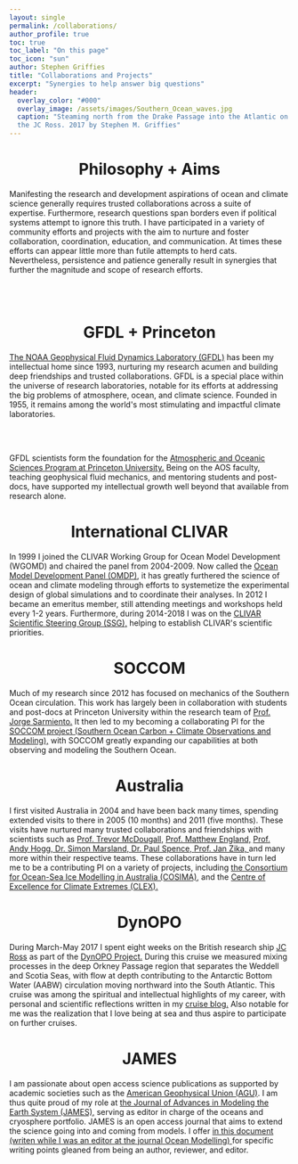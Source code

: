 ```yaml
---
layout: single 
permalink: /collaborations/
author_profile: true
toc: true
toc_label: "On this page"
toc_icon: "sun"
author: Stephen Griffies
title: "Collaborations and Projects"
excerpt: "Synergies to help answer big questions"
header:
  overlay_color: "#000"
  overlay_image: /assets/images/Southern_Ocean_waves.jpg
  caption: "Steaming north from the Drake Passage into the Atlantic on
  the JC Ross. 2017 by Stephen M. Griffies"
---
```



#  <center> Philosophy + Aims </center>

<p align="justify">

Manifesting the research and development aspirations of ocean and
climate science generally requires trusted collaborations across a
suite of expertise.  Furthermore, research questions span borders even
if political systems attempt to ignore this truth.  I have
participated in a variety of community efforts and projects with the
aim to nurture and foster collaboration, coordination, education, and
communication.  At times these efforts can appear little more than
futile attempts to herd cats.  Nevertheless, persistence and patience
generally result in synergies that further the magnitude and scope of
research efforts.

<br> <br>

</p>


#  <center> GFDL + Princeton </center>
<p align="justify">

<a href="https://www.gfdl.noaa.gov/">The NOAA Geophysical Fluid
Dynamics Laboratory (GFDL)</a> has been my intellectual home since
1993, nurturing my research acumen and building deep friendships and
trusted collaborations.  GFDL is a special place within the universe
of research laboratories, notable for its efforts at addressing the
big problems of atmosphere, ocean, and climate science.  Founded in
1955, it remains among the world's most stimulating and impactful
climate laboratories.

<br>
<br>

GFDL scientists form the foundation for the <a
href="https://aos.princeton.edu/"> Atmospheric and Oceanic Sciences
Program at Princeton University.</a> Being on the AOS faculty,
teaching geophysical fluid mechanics, and mentoring students and
post-docs, have supported my intellectual growth well beyond that
available from research alone. 

</p>


#  <center> International CLIVAR </center>
<p align="justify">

In 1999 I joined the CLIVAR Working Group for Ocean Model Development
(WGOMD) and chaired the panel from 2004-2009.  Now called the <a
href="http://www.clivar.org/clivar-panels/omdp"> Ocean Model
Development Panel (OMDP)</a>, it has greatly furthered the science of
ocean and climate modeling through efforts to systemetize the
experimental design of global simulations and to coordinate their
analyses.  In 2012 I became an emeritus member, still attending
meetings and workshops held every 1-2 years.  Furthermore, during
2014-2018 I was on the <a
href="http://www.clivar.org/organization/ssg"> CLIVAR Scientific
Steering Group (SSG),</a> helping to establish CLIVAR's scientific
priorities.

</p>


#  <center> SOCCOM </center>
<p align="justify">

Much of my research since 2012 has focused on mechanics of the
Southern Ocean circulation.  This work has largely been in
collaboration with students and post-docs at Princeton University
within the research team of <a
href="https://soccom.princeton.edu/team/sarmiento"> Prof. Jorge
Sarmiento.</a> It then led to my becoming a collaborating PI for the
<a href="https://soccom.princeton.edu/">SOCCOM project (Southern Ocean
Carbon + Climate Observations and Modeling),</a> with SOCCOM greatly
expanding our capabilities at both observing and modeling the Southern
Ocean.

</p>

#  <center> Australia </center>
<p align="justify">

I first visited Australia in 2004 and have been back many times,
spending extended visits to there in 2005 (10 months) and 2011 (five
months).  These visits have nurtured many trusted collaborations and
friendships with scientists such as <a
href="https://research.unsw.edu.au/people/scientia-professor-trevor-mcdougall">
Prof. Trevor McDougall,</a> <a
href="https://www.ccrc.unsw.edu.au/ccrc-team/academic-research/matthew-england">
Prof. Matthew England,</a> <a
href="http://rses.anu.edu.au/people/andy-hogg"> Prof. Andy Hogg, </a>
<a href="https://people.csiro.au/M/S/Simon-Marsland"> Dr. Simon
Marsland, </a> <a
href="http://web.science.unsw.edu.au/~paulspence/ogcm.html"> Dr. Paul
Spence, </a> <a href="https://sites.google.com/view/janzika/">
Prof. Jan Zika, </a> and many more within their respective teams.
These collaborations have in turn led me to be a contributing PI on a
variety of projects, including <a href="http://cosima.org.au/"> the
Consortium for Ocean-Sea Ice Modelling in Australia (COSIMA),</a> and
the <a href="https://climateextremes.org.au/">Centre of Excellence for
Climate Extremes (CLEX).</a>

</p>


#  <center> DynOPO </center>
<p align="justify">

During March-May 2017 I spent eight weeks on the British research ship
<a
href="https://www.bas.ac.uk/polar-operations/sites-and-facilities/ship/rrs-james-clark-ross-virtual-tour/">JC
Ross</a> as part of the <a
href="https://www.bas.ac.uk/project/dynamics-of-the-orkney-passage-outflow/">DynOPO
Project.</a> During this cruise we measured mixing processes in the
deep Orkney Passage region that separates the Weddell and Scotia Seas,
with flow at depth contributing to the Antarctic Bottom Water (AABW)
circulation moving northward into the South Atlantic. This cruise was
among the spiritual and intellectual highlights of my career, with
personal and scientific reflections written in my <a
href="https://dynopocruise2017.blogspot.com/"> cruise blog.</a> Also
notable for me was the realization that I love being at sea and thus
aspire to participate on further cruises.

</p>

#  <center> JAMES </center>
<p align="justify">

I am passionate about open access science publications as supported by
academic societies such as the <a href="https://sites.agu.org/">
American Geophysical Union (AGU)</a>. I am thus quite proud of my role
at <a
href="https://agupubs.onlinelibrary.wiley.com/hub/journal/19422466/editorial-board/editorial-board">
the Journal of Advances in Modeling the Earth System (JAMES),</a>
serving as editor in charge of the oceans and cryosphere portfolio.
JAMES is an open access journal that aims to extend the science going
into and coming from models. I offer <a
href="https://github.com/StephenGriffies/documents/blob/master/ElementsOfStyle/Griffies_Elements_of_Style_journal_articles.pdf">
in this document (writen while I was an editor at the journal Ocean
Modelling) </a> for specific writing points gleaned from being an
author, reviewer, and editor.

</p>


